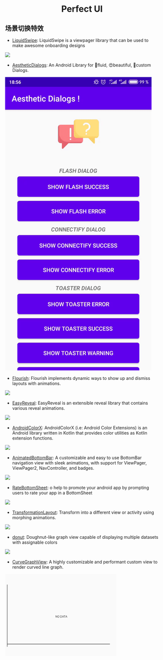 <h1 align="center">Perfect UI</h1>

## 场景切换特效
* [LiquidSwipe](https://github.com/Chrisvin/LiquidSwipe): LiquidSwipe is a viewpager library that can be used to make awesome onboarding designs
 
![](https://github.com/Chrisvin/LiquidSwipe/blob/master/demo%20screenshots/LiquidSwipeDemo_Touch_Interactive.gif)

* [AestheticDialogs](https://github.com/gabriel-TheCode/AestheticDialogs): An Android Library for 💫fluid, 😍beautiful, 🎨custom Dialogs.
 
![](https://raw.githubusercontent.com/gabriel-TheCode/AndroidLibrariesAssets/master/AestheticDialogs/flash.gif)

* [Flourish](https://github.com/skydoves/Flourish): Flourish implements dynamic ways to show up and dismiss layouts with animations.
 
![](https://user-images.githubusercontent.com/24237865/68065498-6f2d1980-fd6d-11e9-8a37-a530f2848501.gif)

* [EasyReveal](https://github.com/Chrisvin/EasyReveal): EasyReveal is an extensible reveal library that contains various reveal animations.
 
![](https://github.com/Chrisvin/EasyReveal/blob/master/demo%20screenshots/star_reveal.gif)

* [AndroidColorX](https://github.com/JorgeCastilloPrz/AndroidColorX): AndroidColorX (i.e: Android Color Extensions) is an Android library written in Kotlin that provides color utilities as Kotlin extension functions.

![](https://camo.githubusercontent.com/496e2cafb60f49a8273a151d4cac0dd63e0c552eeb66d396398c47cc2d54ee40/68747470733a2f2f64726976652e676f6f676c652e636f6d2f75633f69643d3151587377466743486a533261725f77372d34346539694e616e48486c306e3876)

* [AnimatedBottomBar](https://github.com/Droppers/AnimatedBottomBar): A customizable and easy to use BottomBar navigation view with sleek animations, with support for ViewPager, ViewPager2, NavController, and badges.

![](https://github.com/Droppers/AnimatedBottomBar/blob/master/media/example/example-4.gif)

* [RateBottomSheet](https://github.com/lopspower/RateBottomSheet): o help to promote your android app by prompting users to rate your app in a BottomSheet 
 
![](https://github.com/lopspower/RateBottomSheet/blob/master/preview/preview.gif)

* [TransformationLayout](https://github.com/skydoves/TransformationLayout): Transform into a different view or activity using morphing animations.
 
![](https://github.com/skydoves/TransformationLayout/blob/main/preview/preview0.gif)

* [donut](https://github.com/futuredapp/donut): Doughnut-like graph view capable of displaying multiple datasets with assignable colors
 
![](https://github.com/futuredapp/donut/blob/master/imgs/playground.gif)

* [CurveGraphView](https://github.com/swapnil1104/CurveGraphView): A highly customizable and performant custom view to render curved line graph.
 
![](https://github.com/swapnil1104/CurveGraphView/blob/master/documentation/images/animation_demo.gif)
